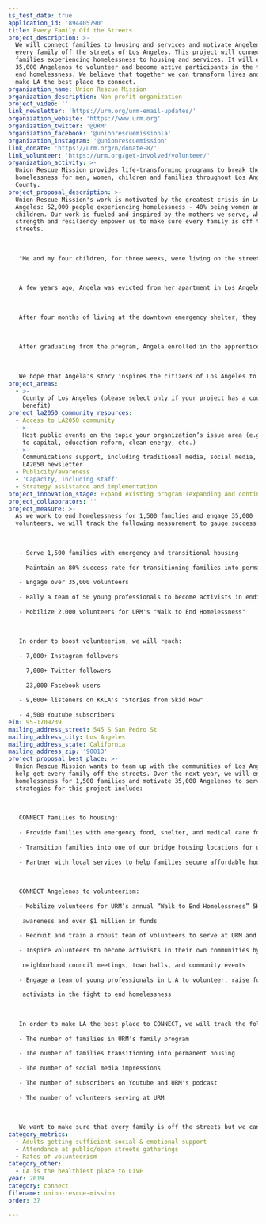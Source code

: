 ```yaml
---
is_test_data: true
application_id: '894405790'
title: Every Family Off the Streets
project_description: >-
  We will connect families to housing and services and motivate Angelenos to get
  every family off the streets of Los Angeles. This project will connect 1,500
  families experiencing homelessness to housing and services. It will empower
  35,000 Angelenos to volunteer and become active participants in the fight to
  end homelessness. We believe that together we can transform lives and help
  make LA the best place to connect.
organization_name: Union Rescue Mission
organization_description: Non-profit organization
project_video: ''
link_newsletter: 'https://urm.org/urm-email-updates/'
organization_website: 'https://www.urm.org'
organization_twitter: '@URM'
organization_facebook: '@unionrescuemissionla'
organization_instagram: '@unionrescuemission'
link_donate: 'https://urm.org/n/donate-8/'
link_volunteer: 'https://urm.org/get-involved/volunteer/'
organization_activity: >-
  Union Rescue Mission provides life-transforming programs to break the cycle of
  homelessness for men, women, children and families throughout Los Angeles
  County.
project_proposal_description: >-
  Union Rescue Mission's work is motivated by the greatest crisis in Los
  Angeles: 52,000 people experiencing homelessness - 40% being women and
  children. Our work is fueled and inspired by the mothers we serve, whose
  strength and resiliency empower us to make sure every family is off the
  streets.
   
   
   
   "Me and my four children, for three weeks, were living on the streets of Los Angeles with no resources, with nowhere to go. That was the most challenging period of my life."
   
   
   
   A few years ago, Angela was evicted from her apartment in Los Angeles due to mismanagement. For three weeks she and her four children stayed in motels, slept on buses, trains and anywhere they could find to simply stay out of the cold. "That was the biggest challenge of my life. For a mom not to be able to provide a roof over her kids' head. But I had to keep striving, and I had to be strong." One night, while sleeping at Union Station, a group of police officers offered to help. They brought her to Union Rescue Mission. 
   
   
   
   After four months of living at the downtown emergency shelter, they were transferred to Hope Gardens Family Center, "a land of hope," recalls Angela, "I found serenity here, I found my healing." Through the recovery program, Angela was able to heal from past traumas of domestic violence, financial crisis, and broken relationships. Her kids returned to school and have the chance to live in a healthy, nurturing environment that every child deserves. "When I look at my kids now, I see happiness, I see contentment," Angela says. 
   
   
   
   After graduating from the program, Angela enrolled in the apprenticeship program at Hope Gardens and has a desire to help women and children recover from domestic violence. She is currently training for full-time employment and continues to live at Hope Gardens with her children.
   
   
   
   We hope that Angela's story inspires the citizens of Los Angeles to advocate for and support the most vulnerable women and children in our city.
project_areas:
  - >-
    County of Los Angeles (please select only if your project has a countywide
    benefit)
project_la2050_community_resources:
  - Access to LA2050 community
  - >-
    Host public events on the topic your organization’s issue area (e.g. access
    to capital, education reform, clean energy, etc.) 
  - >-
    Communications support, including traditional media, social media, and
    LA2050 newsletter
  - Publicity/awareness
  - 'Capacity, including staff'
  - Strategy assistance and implementation
project_innovation_stage: Expand existing program (expanding and continuing ongoing successful projects)
project_collaborators: ''
project_measure: >-
  As we work to end homelessness for 1,500 families and engage 35,000
  volunteers, we will track the following measurement to gauge success:
   
   
   
   - Serve 1,500 families with emergency and transitional housing
   
   - Maintain an 80% success rate for transitioning families into permanent housing
   
   - Engage over 35,000 volunteers
   
   - Rally a team of 50 young professionals to become activists in ending homelessness
   
   - Mobilize 2,000 volunteers for URM's "Walk to End Homelessness"
   
   
   
   In order to boost volunteerism, we will reach:
   
   - 7,000+ Instagram followers
   
   - 7,000+ Twitter followers
   
   - 23,000 Facebook users
   
   - 9,600+ listeners on KKLA's "Stories from Skid Row"
   
   - 4,500 Youtube subscribers
ein: 95-1709239
mailing_address_street: 545 S San Pedro St
mailing_address_city: Los Angeles
mailing_address_state: California
mailing_address_zip: '90013'
project_proposal_best_place: >-
  Union Rescue Mission wants to team up with the communities of Los Angeles to
  help get every family off the streets. Over the next year, we will end
  homelessness for 1,500 families and motivate 35,000 Angelenos to service. Our
  strategies for this project include:
   
   
   
   CONNECT families to housing:
   
   - Provide families with emergency food, shelter, and medical care for up to 90 days
   
   - Transition families into one of our bridge housing locations for up to 2 years
   
   - Partner with local services to help families secure affordable housing
   
   
   
   CONNECT Angelenos to volunteerism:
   
   - Mobilize volunteers for URM’s annual “Walk to End Homelessness” 5K to raise 
   
    awareness and over $1 million in funds
   
   - Recruit and train a robust team of volunteers to serve at URM and throughout the city
   
   - Inspire volunteers to become activists in their own communities by participating in
   
    neighborhood council meetings, town halls, and community events
   
   - Engage a team of young professionals in L.A to volunteer, raise funds and become digital
   
    activists in the fight to end homelessness
   
   
   
   In order to make LA the best place to CONNECT, we will track the following measurements to gauge our success:
   
   - The number of families in URM's family program
   
   - The number of families transitioning into permanent housing
   
   - The number of social media impressions
   
   - The number of subscribers on Youtube and URM's podcast
   
   - The number of volunteers serving at URM
   
   
   
   We want to make sure that every family is off the streets but we can't do this alone. We NEED the communities of Los Angeles to help us end family homelessness in our city. URM's priority is connecting caring citizens and local communities with opportunities for service. It gives all of us the chance to work together to transform Los Angeles into a place where everyone deserves to thrive.
category_metrics:
  - Adults getting sufficient social & emotional support
  - Attendance at public/open streets gatherings
  - Rates of volunteerism
category_other:
  - LA is the healthiest place to LIVE
year: 2019
category: connect
filename: union-rescue-mission
order: 37

---
```

